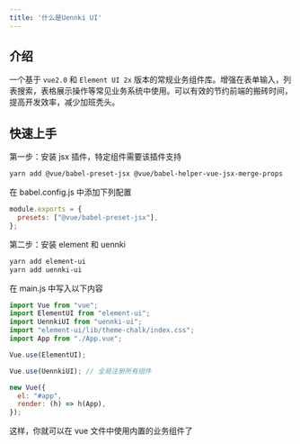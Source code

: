 ```yaml
---
title: '什么是Uennki UI'
---
```


## 介绍

一个基于 `vue2.0` 和 `Element UI 2x` 版本的常规业务组件库。增强在表单输入，列表搜索，表格展示操作等常见业务系统中使用。可以有效的节约前端的搬砖时间，提高开发效率，减少加班秃头。

## 快速上手

第一步：安装 jsx 插件，特定组件需要该插件支持

```bash
yarn add @vue/babel-preset-jsx @vue/babel-helper-vue-jsx-merge-props
```

在 babel.config.js 中添加下列配置

```js
module.exports = {
  presets: ["@vue/babel-preset-jsx"],
};
```

第二步：安装 element 和 uennki

```bash
yarn add element-ui 
yarn add uennki-ui
```

在 main.js 中写入以下内容

```js
import Vue from "vue";
import ElementUI from "element-ui";
import UennkiUI from "uennki-ui";
import "element-ui/lib/theme-chalk/index.css";
import App from "./App.vue";

Vue.use(ElementUI);

Vue.use(UennkiUI); // 全局注册所有组件

new Vue({
  el: "#app",
  render: (h) => h(App),
});
```

这样，你就可以在 vue 文件中使用内置的业务组件了
